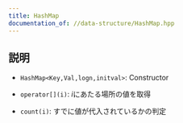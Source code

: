 ```yaml
---
title: HashMap
documentation_of: //data-structure/HashMap.hpp
---
```


## 説明

- `HashMap<Key,Val,logn,initval>`: Constructor

- `operator[](i)`: $i$にあたる場所の値を取得

- `count(i)`: すでに値が代入されているかの判定
